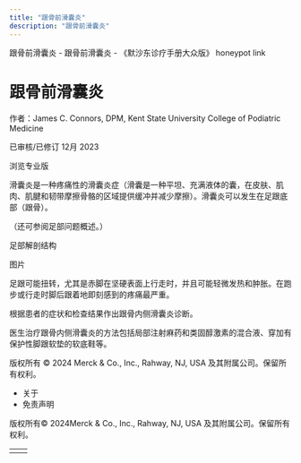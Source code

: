 ```yaml
---
title: "跟骨前滑囊炎"
description: "跟骨前滑囊炎"
---
```


﻿跟骨前滑囊炎 \- 跟骨前滑囊炎 \- 《默沙东诊疗手册大众版》 honeypot link

# 跟骨前滑囊炎

作者：James C. Connors, DPM, Kent State University College of Podiatric Medicine

已审核/已修订 12月 2023

浏览专业版

滑囊炎是一种疼痛性的滑囊炎症（滑囊是一种平坦、充满液体的囊，在皮肤、肌肉、肌腱和韧带摩擦骨骼的区域提供缓冲并减少摩擦）。滑囊炎可以发生在足跟底部（跟骨）。

（还可参阅足部问题概述。）

足部解剖结构



图片

足跟可能扭转，尤其是赤脚在坚硬表面上行走时，并且可能轻微发热和肿胀。在跑步或行走时脚后跟着地即刻感到的疼痛最严重。

根据患者的症状和检查结果作出跟骨内侧滑囊炎诊断。

医生治疗跟骨内侧滑囊炎的方法包括局部注射麻药和类固醇激素的混合液、穿加有保护性脚跟软垫的软底鞋等。



版权所有 © 2024
Merck & Co., Inc., Rahway, NJ, USA 及其附属公司。保留所有权利。

- 关于
- 免责声明

版权所有© 2024Merck & Co., Inc., Rahway, NJ, USA 及其附属公司。保留所有权利。

|     |     |
| --- | --- |
|  |  |